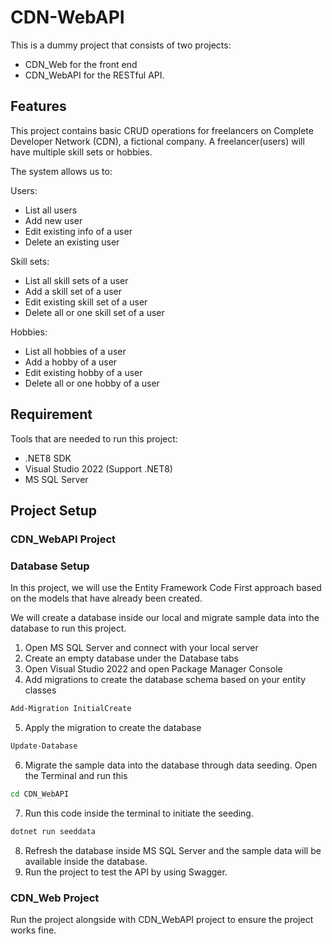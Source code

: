 # CDN-WebAPI

This is a dummy project that consists of two projects:
- CDN_Web for the front end 
- CDN_WebAPI for the RESTful API.

## Features
This project contains basic CRUD operations for freelancers on Complete Developer Network (CDN), a fictional company. A freelancer(users) will have multiple skill sets or hobbies.

The system allows us to:

Users:
- List all users
- Add new user
- Edit existing info of a user
- Delete an existing user

Skill sets:
- List all skill sets of a user
- Add a skill set of a user
- Edit existing skill set of a user
- Delete all or one skill set of a user

Hobbies:
- List all hobbies of a user
- Add a hobby of a user
- Edit existing hobby of a user
- Delete all or one hobby of a user

## Requirement
Tools that are needed to run this project:

- .NET8 SDK
- Visual Studio 2022 (Support .NET8)
- MS SQL Server

## Project Setup 

### CDN_WebAPI Project
### Database Setup
In this project, we will use the Entity Framework Code First approach based on the models that have already been created. 

We will create a database inside our local and migrate sample data into the database to run this project. 

1. Open MS SQL Server and connect with your local server
2. Create an empty database under the Database tabs
3. Open Visual Studio 2022 and open Package Manager Console
4. Add migrations to create the database schema based on your entity classes
```bash
Add-Migration InitialCreate
```
5. Apply the migration to create the database
```bash
Update-Database
```
6. Migrate the sample data into the database through data seeding. Open the Terminal and run this 
```bash
cd CDN_WebAPI
```
7. Run this code inside the terminal to initiate the seeding.
```bash
dotnet run seeddata
```
8. Refresh the database inside MS SQL Server and the sample data will be available inside the database.
9. Run the project to test the API by using Swagger.

### CDN_Web Project
Run the project alongside with CDN_WebAPI project to ensure the project works fine.

